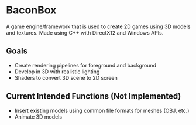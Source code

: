 # BaconBox
A game engine/framework that is used to create 2D games using 3D models and textures. Made using C++ with DirectX12 and Windows APIs. 

## Goals
- Create rendering pipelines for foreground and background
- Develop in 3D with realistic lighting
- Shaders to convert 3D scene to 2D screen

## Current Intended Functions (Not Implemented)
- Insert existing models using common file formats for meshes (OBJ, etc.)
- Animate 3D models

